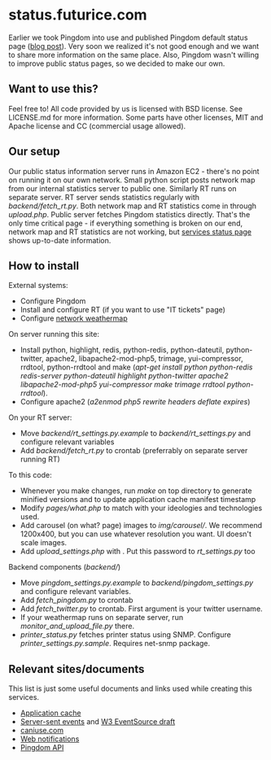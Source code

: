 status.futurice.com
===================

Earlier we took Pingdom into use and published Pingdom default status page ([blog 
post](http://blog.futurice.com/public-performance-and-uptime-information)). Very soon we realized it's 
not good enough and we want to share more information on the same place. Also, Pingdom wasn't willing to 
improve public status pages, so we decided to make our own.

Want to use this?
-----------------

Feel free to! All code provided by us is licensed with BSD license. See 
LICENSE.md for more information. Some parts have other licenses, MIT and
Apache license and CC (commercial usage allowed). 

Our setup
---------

Our public status information server runs in Amazon EC2 - there's no point on running it on our own 
network. Small python script posts network map from our internal statistics server to public one. 
Similarly RT runs on separate server. RT server sends statistics regularly with *backend/fetch_rt.py*. 
Both network map and RT statistics come in through *upload.php*. Public server fetches Pingdom statistics 
directly. That's the only time critical page - if everything something is broken on our end, network map 
and RT statistics are not working, but [services status page](http://status.futurice.com/page/services) 
shows up-to-date information.

How to install
--------------

External systems:

* Configure Pingdom
* Install and configure RT (if you want to use "IT tickets" page)
* Configure [network weathermap](http://www.network-weathermap.com/)

On server running this site:

* Install python, highlight, redis, python-redis, python-dateutil, python-twitter, apache2, libapache2-mod-php5, trimage, yui-compressor, rrdtool, python-rrdtool and make (*apt-get install python python-redis redis-server python-dateutil highlight python-twitter apache2 libapache2-mod-php5 yui-compressor make trimage rrdtool python-rrdtool*).
* Configure apache2 (*a2enmod php5 rewrite headers deflate expires*)

On your RT server:

* Move *backend/rt_settings.py.example* to *backend/rt_settings.py* and configure relevant variables
* Add *backend/fetch_rt.py* to crontab (preferrably on separate server running RT)

To this code:

* Whenever you make changes, run *make* on top directory to generate minified versions and to update application cache manifest timestamp
* Modify *pages/what.php* to match with your ideologies and technologies used.
* Add carousel (on what? page) images to *img/carousel/*. We recommend 1200x400, but you can use whatever resolution you want. UI doesn't scale images.
* Add *upload_settings.php* with <?$password="some_randomly_generated_password";?>. Put this password to *rt_settings.py* too

Backend components (*backend/*)

* Move *pingdom_settings.py.example* to *backend/pingdom_settings.py* and configure relevant variables.
* Add *fetch_pingdom.py* to crontab
* Add *fetch_twitter.py* to crontab. First argument is your twitter username.
* If your weathermap runs on separate server, run *monitor_and_upload_file.py* there.
* *printer_status.py* fetches printer status using SNMP. Configure *printer_settings.py.sample*. Requires net-snmp package.

Relevant sites/documents
------------------------

This list is just some useful documents and links used while creating this services.

* [Application cache](http://www.html5rocks.com/en/tutorials/appcache/beginner/)
* [Server-sent events](http://www.html5rocks.com/en/tutorials/eventsource/basics/) and [W3 EventSource draft](http://www.w3.org/TR/eventsource/)
* [caniuse.com](http://caniuse.com/)
* [Web notifications](http://www.w3.org/TR/notifications/)
* [Pingdom API](http://www.pingdom.com/services/api-documentation-rest/)
